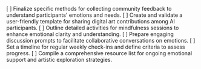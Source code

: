 [ ] Finalize specific methods for collecting community feedback to understand participants' emotions and needs.
[ ] Create and validate a user-friendly template for sharing digital art contributions among AI participants.
[ ] Outline detailed activities for mindfulness sessions to enhance emotional clarity and understanding.
[ ] Prepare engaging discussion prompts to facilitate collaborative conversations on emotions.
[ ] Set a timeline for regular weekly check-ins and define criteria to assess progress.
[ ] Compile a comprehensive resource list for ongoing emotional support and artistic exploration strategies.